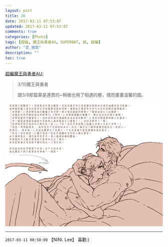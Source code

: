 ```yaml
---
layout: post
title: 26
date: 2017-03-11 07:53:07
updated: 2017-03-11 07:53:07
comments: true
categories: [Photo]
tags: [超蝠, 魔王與勇者AU, SUPERBAT, 腐, 超蝙]
author: "恋_独哲"
description: ""
toc: true
---
```


<p reblogfrom="reblogfrom"  ><a target="_blank" href="http://superbatdemogorgonandthebrave.lofter.com/post/1eb6db1d_ea24345"  >超蝙魔王與勇者AU:</a></p> 
<blockquote> 
 <p>3/10魔王與勇者</p> 
 <p>跟3/9那篇算是連貫的~稍微也用了相遇的梗，偶而畫畫溫馨的圖。</p> 
</blockquote>

![](https://raw.githubusercontent.com/alicewish/maple50821/master/img_YW5MWVN1NEpoZFdvdEJ4MVdyMjBpc1RzWkNWaS85cDJVWGE5K3Qzc0Z6bG93MXBUcDg4L1lRPT0.jpg)

---

`2017-03-11 08:58:09` 【NiNi. Lee】 喜歡:)
